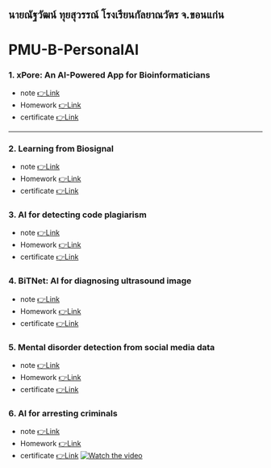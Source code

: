 ## นายณัฐวัฒน์ ทุยสุวรรณ์ โรงเรียนกัลยาณวัตร จ.ขอนแก่น
# PMU-B-PersonalAI
### 1. xPore: An AI-Powered App for Bioinformaticians 
- note [👉Link]()
- Homework [👉Link](https://github.com/Natthawat02T/PMU-B-PersonalAI/blob/main/GMM.ipynb)
- certificate [👉Link]()
---
### 2. Learning from Biosignal  
- note [👉Link]()
- Homework [👉Link](https://github.com/Natthawat02T/PMU-B-PersonalAI/tree/main/pmub-learning-biosignals-main)
- certificate [👉Link]()
### 3. AI for detecting code plagiarism 
- note [👉Link]()
- Homework  [👉Link](https://github.com/Natthawat02T/PMU-B-PersonalAI/blob/main/%E0%B8%B7natthawatPMU_B_CodingAI_CodeCloneDetection_Workshop.ipynb)
- certificate [👉Link]()
### 4. BiTNet: AI for diagnosing ultrasound image 
- note [👉Link]()
- Homework  [👉Link]()
- certificate [👉Link]()
### 5. Mental disorder detection from social media data 
- note [👉Link]()
- Homework  [👉Link]()
- certificate [👉Link]()
### 6. AI for arresting criminals  
- note [👉Link]()
- Homework [👉Link](https://github.com/Natthawat02T/PMU-B-PersonalAI/blob/main/Train_Yolov8_Object_Detection_on_Custom_Dataset.ipynb)
- certificate [👉Link]()
[![Watch the video](https://img5.pic.in.th/file/secure-sv1/-19a2050190d265603.png)](https://www.youtube.com/watch?v=Ivg7J1hbY5Q)
